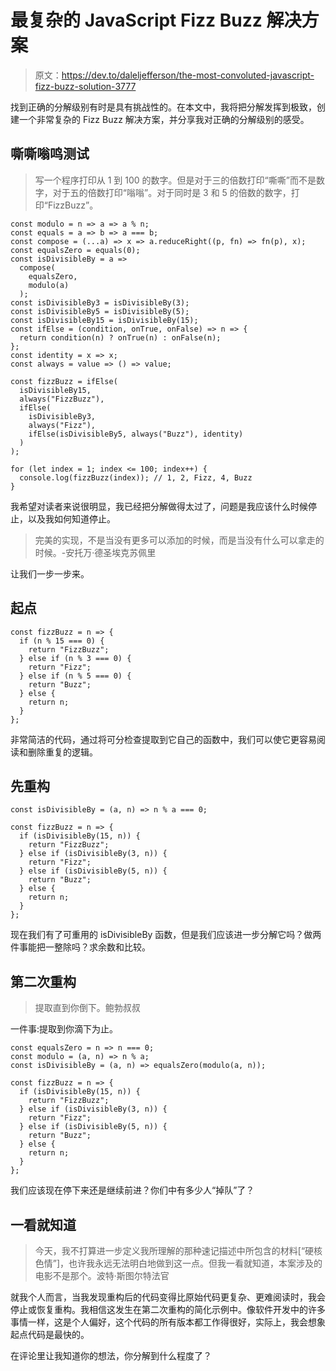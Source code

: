 # 最复杂的 JavaScript Fizz Buzz 解决方案

> 原文：<https://dev.to/daleljefferson/the-most-convoluted-javascript-fizz-buzz-solution-3777>

找到正确的分解级别有时是具有挑战性的。在本文中，我将把分解发挥到极致，创建一个非常复杂的 Fizz Buzz 解决方案，并分享我对正确的分解级别的感受。

## 嘶嘶嗡鸣测试

> 写一个程序打印从 1 到 100 的数字。但是对于三的倍数打印“嘶嘶”而不是数字，对于五的倍数打印“嗡嗡”。对于同时是 3 和 5 的倍数的数字，打印“FizzBuzz”。

```
const modulo = n => a => a % n;
const equals = a => b => a === b;
const compose = (...a) => x => a.reduceRight((p, fn) => fn(p), x);
const equalsZero = equals(0);
const isDivisibleBy = a =>
  compose(
    equalsZero,
    modulo(a)
  );
const isDivisibleBy3 = isDivisibleBy(3);
const isDivisibleBy5 = isDivisibleBy(5);
const isDivisibleBy15 = isDivisibleBy(15);
const ifElse = (condition, onTrue, onFalse) => n => {
  return condition(n) ? onTrue(n) : onFalse(n);
};
const identity = x => x;
const always = value => () => value;

const fizzBuzz = ifElse(
  isDivisibleBy15,
  always("FizzBuzz"),
  ifElse(
    isDivisibleBy3,
    always("Fizz"),
    ifElse(isDivisibleBy5, always("Buzz"), identity)
  )
);

for (let index = 1; index <= 100; index++) {
  console.log(fizzBuzz(index)); // 1, 2, Fizz, 4, Buzz
} 
```

我希望对读者来说很明显，我已经把分解做得太过了，问题是我应该什么时候停止，以及我如何知道停止。

> 完美的实现，不是当没有更多可以添加的时候，而是当没有什么可以拿走的时候。-安托万·德圣埃克苏佩里

让我们一步一步来。

## 起点

```
const fizzBuzz = n => {
  if (n % 15 === 0) {
    return "FizzBuzz";
  } else if (n % 3 === 0) {
    return "Fizz";
  } else if (n % 5 === 0) {
    return "Buzz";
  } else {
    return n;
  }
}; 
```

非常简洁的代码，通过将可分检查提取到它自己的函数中，我们可以使它更容易阅读和删除重复的逻辑。

## 先重构

```
const isDivisibleBy = (a, n) => n % a === 0;

const fizzBuzz = n => {
  if (isDivisibleBy(15, n)) {
    return "FizzBuzz";
  } else if (isDivisibleBy(3, n)) {
    return "Fizz";
  } else if (isDivisibleBy(5, n)) {
    return "Buzz";
  } else {
    return n;
  }
}; 
```

现在我们有了可重用的 isDivisibleBy 函数，但是我们应该进一步分解它吗？做两件事能把一整除吗？求余数和比较。

## 第二次重构

> 提取直到你倒下。鲍勃叔叔

一件事:提取到你滴下为止。

```
const equalsZero = n => n === 0;
const modulo = (a, n) => n % a;
const isDivisibleBy = (a, n) => equalsZero(modulo(a, n));

const fizzBuzz = n => {
  if (isDivisibleBy(15, n)) {
    return "FizzBuzz";
  } else if (isDivisibleBy(3, n)) {
    return "Fizz";
  } else if (isDivisibleBy(5, n)) {
    return "Buzz";
  } else {
    return n;
  }
}; 
```

我们应该现在停下来还是继续前进？你们中有多少人“掉队”了？

## 一看就知道

> 今天，我不打算进一步定义我所理解的那种速记描述中所包含的材料[“硬核色情”]，也许我永远无法明白地做到这一点。但我一看就知道，本案涉及的电影不是那个。波特·斯图尔特法官

就我个人而言，当我发现重构后的代码变得比原始代码更复杂、更难阅读时，我会停止或恢复重构。我相信这发生在第二次重构的简化示例中。像软件开发中的许多事情一样，这是个人偏好，这个代码的所有版本都工作得很好，实际上，我会想象起点代码是最快的。

在评论里让我知道你的想法，你分解到什么程度了？